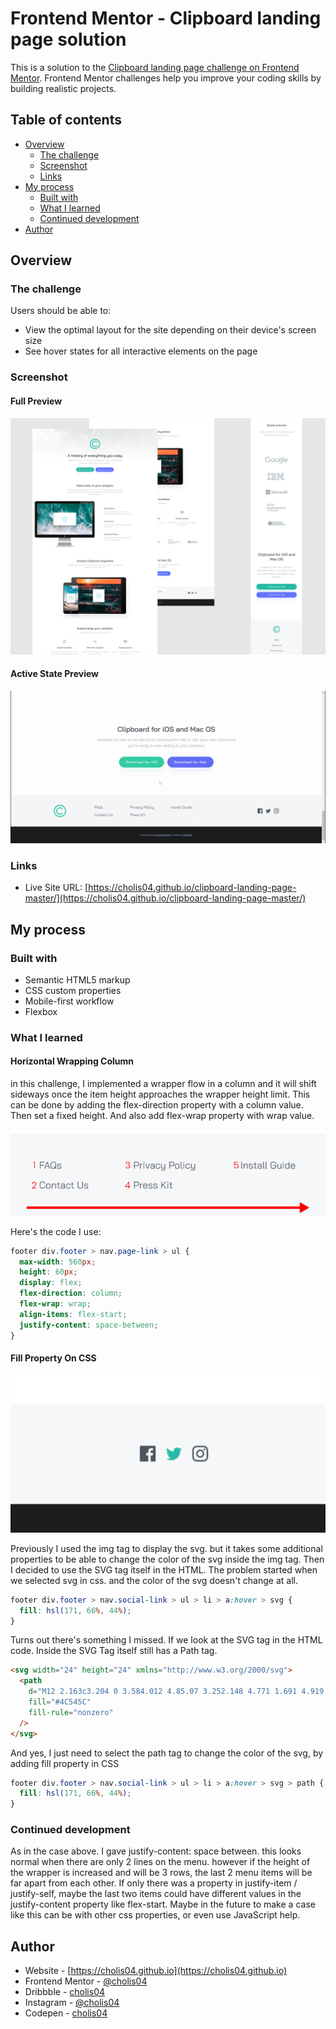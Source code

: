 # Frontend Mentor - Clipboard landing page solution

This is a solution to the [Clipboard landing page challenge on Frontend Mentor](https://www.frontendmentor.io/challenges/clipboard-landing-page-5cc9bccd6c4c91111378ecb9). Frontend Mentor challenges help you improve your coding skills by building realistic projects.

## Table of contents

- [Overview](#overview)
  - [The challenge](#the-challenge)
  - [Screenshot](#screenshot)
  - [Links](#links)
- [My process](#my-process)
  - [Built with](#built-with)
  - [What I learned](#what-i-learned)
  - [Continued development](#continued-development)
- [Author](#author)

## Overview

### The challenge

Users should be able to:

- View the optimal layout for the site depending on their device's screen size
- See hover states for all interactive elements on the page

### Screenshot

#### Full Preview

![Web Capture](./screenshot/web-capture.png)

#### Active State Preview

![Web Capture Active State](./screenshot/Clipboard_landing_page.gif)

### Links

- Live Site URL: [https://cholis04.github.io/clipboard-landing-page-master/](https://cholis04.github.io/clipboard-landing-page-master/)

## My process

### Built with

- Semantic HTML5 markup
- CSS custom properties
- Mobile-first workflow
- Flexbox

### What I learned

#### Horizontal Wrapping Column

in this challenge, I implemented a wrapper flow in a column and it will shift sideways once the item height approaches the wrapper height limit. This can be done by adding the flex-direction property with a column value. Then set a fixed height. And also add flex-wrap property with wrap value.

![Wrap Column Direction](./screenshot/wrap_column.png)

Here's the code I use:

```css
footer div.footer > nav.page-link > ul {
  max-width: 560px;
  height: 60px;
  display: flex;
  flex-direction: column;
  flex-wrap: wrap;
  align-items: flex-start;
  justify-content: space-between;
}
```

#### Fill Property On CSS

![Change SVG Color](./screenshot/Svg_path_fill.png)

Previously I used the img tag to display the svg. but it takes some additional properties to be able to change the color of the svg inside the img tag. Then I decided to use the SVG tag itself in the HTML. The problem started when we selected svg in css. and the color of the svg doesn't change at all.

```css
footer div.footer > nav.social-link > ul > li > a:hover > svg {
  fill: hsl(171, 66%, 44%);
}
```

Turns out there's something I missed. If we look at the SVG tag in the HTML code. Inside the SVG Tag itself still has a Path tag.

```html
<svg width="24" height="24" xmlns="http://www.w3.org/2000/svg">
  <path
    d="M12 2.163c3.204 0 3.584.012 4.85.07 3.252.148 4.771 1.691 4.919 4.919.058 1.265.069 1.645.069 4.849 0 3.205-.012 3.584-.069 4.849-.149 3.225-1.664 4.771-4.919 4.919-1.266.058-1.644.07-4.85.07-3.204 0-3.584-.012-4.849-.07-3.26-.149-4.771-1.699-4.919-4.92-.058-1.265-.07-1.644-.07-4.849 0-3.204.013-3.583.07-4.849.149-3.227 1.664-4.771 4.919-4.919 1.266-.057 1.645-.069 4.849-.069zM12 0C8.741 0 8.333.014 7.053.072 2.695.272.273 2.69.073 7.052.014 8.333 0 8.741 0 12c0 3.259.014 3.668.072 4.948.2 4.358 2.618 6.78 6.98 6.98C8.333 23.986 8.741 24 12 24c3.259 0 3.668-.014 4.948-.072 4.354-.2 6.782-2.618 6.979-6.98.059-1.28.073-1.689.073-4.948 0-3.259-.014-3.667-.072-4.947-.196-4.354-2.617-6.78-6.979-6.98C15.668.014 15.259 0 12 0zm0 5.838a6.162 6.162 0 100 12.324 6.162 6.162 0 000-12.324zM12 16a4 4 0 110-8 4 4 0 010 8zm6.406-11.845a1.44 1.44 0 100 2.881 1.44 1.44 0 000-2.881z"
    fill="#4C545C"
    fill-rule="nonzero"
  />
</svg>
```

And yes, I just need to select the path tag to change the color of the svg, by adding fill property in CSS

```css
footer div.footer > nav.social-link > ul > li > a:hover > svg > path {
  fill: hsl(171, 66%, 44%);
}
```

### Continued development

As in the case above. I gave justify-content: space between. this looks normal when there are only 2 lines on the menu. however if the height of the wrapper is increased and will be 3 rows, the last 2 menu items will be far apart from each other. If only there was a property in justify-item / justify-self, maybe the last two items could have different values ​​in the justify-content property like flex-start. Maybe in the future to make a case like this can be with other css properties, or even use JavaScript help.

## Author

- Website - [https://cholis04.github.io](https://cholis04.github.io)
- Frontend Mentor - [@cholis04](https://www.frontendmentor.io/profile/cholis04)
- Dribbble - [cholis04](https://dribbble.com/cholis04)
- Instagram - [@cholis04](https://instagram.com/cholis04)
- Codepen - [cholis04](https://codepen.io/cholis04)
